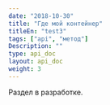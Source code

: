 ```yaml
---
date: "2018-10-30"
title: "Где мой контейнер"
titleEn: "test3"
tags: ["api", "метод"]
Description: ""
type: api_doc
layout: api_doc
weight: 3
---
```


Раздел в разработке.